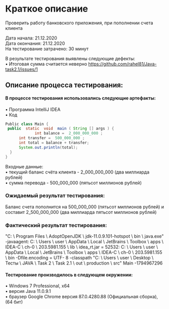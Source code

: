 Краткое описание
=================
Проверить работу банковского приложения, при пополнении счета клиента  

Дата начала: 21.12.2020  
Дата окончания: 21.12.2020  
На тестирование затрачено: 30 минут  

В результате тестирования выявлены следующие дефекты:  
  • Итоговая сумма считается неверно <https://github.com/rahel81/Java-task2.1/issues/1>

Описание процесса тестирования:
------------------
#### В процессе тестирования использовались следующие артефакты:  
  • Программа IntelliJ IDEA  
  • Код 
  ``` java
Public class Main {
   public  static  void  main ( String [] args ) {
               int balance =  2_000_000_000 ;
        int transfer =  500_000_000 ;
        int total = balance + transfer;
        System.out.println(total);
    }
  }
  ```
  Входные данные:  
    •	текущий баланс счёта клиента - 2_000_000_000 (два миллиарда рублей)  
    •	сумма перевода - 500_000_000 (пятьсот миллионов рублей)  

### Ожидаемый результат тестирования:  
Баланс счета пополнится на 500_000_000 (пятьсот миллионов рублей) и    
составит 2_500_000_000 (два миллиарда пятьсот миллионов рублей)

### Фактический результат тестирования:  
"C: \ Program Files \ AdoptOpenJDK \ jdk-11.0.9.101-hotspot \ bin \ java.exe" -javaagent: C: \ Users \ user \ AppData \ Local \ JetBrains \ Toolbox \ apps \ IDEA-C \ ch-0 \ 203.5981.155 \ lib \ idea_rt.jar = 52532: C: \ Users \ user \ AppData \ Local \ JetBrains \ Toolbox \ apps \ IDEA-C \ ch-0 \ 203.5981.155 \ bin -Dfile.encoding = UTF- 8 -classpath "C: \ Users \ user \ Desktop \ Тесты \ JAVA \ Task 2 \ Task 2.1 \ out \ production \ src" Main
-1794967296

#### Тестирование производилось в следующем окружении:  
• Windows 7 Professional, x64  
• версия Java 11.0.9.1  
• браузер Google Chrome версия 87.0.4280.88 (Официальная сборка), (64 бит)
